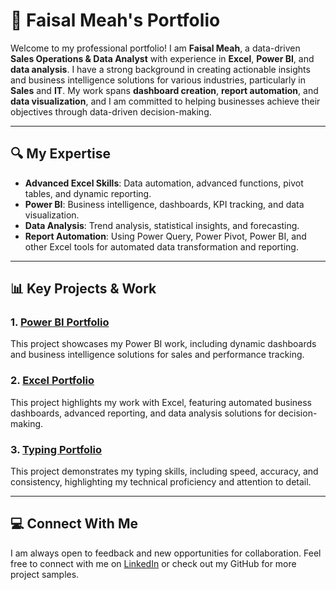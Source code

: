 # 📁 Faisal Meah's Portfolio

Welcome to my professional portfolio! I am **Faisal Meah**, a data-driven **Sales Operations & Data Analyst** with experience in **Excel**, **Power BI**, and **data analysis**. I have a strong background in creating actionable insights and business intelligence solutions for various industries, particularly in **Sales** and **IT**. My work spans **dashboard creation**, **report automation**, and **data visualization**, and I am committed to helping businesses achieve their objectives through data-driven decision-making.

---

## 🔍 My Expertise  
- **Advanced Excel Skills**: Data automation, advanced functions, pivot tables, and dynamic reporting.  
- **Power BI**: Business intelligence, dashboards, KPI tracking, and data visualization.  
- **Data Analysis**: Trend analysis, statistical insights, and forecasting.  
- **Report Automation**: Using Power Query, Power Pivot, Power BI, and other Excel tools for automated data transformation and reporting.

---

## 📊 Key Projects & Work

### 1. **[Power BI Portfolio](https://github.com/Farabi1096/powerbi-dashboards)**  
This project showcases my Power BI work, including dynamic dashboards and business intelligence solutions for sales and performance tracking.

### 2. **[Excel Portfolio](https://github.com/Farabi1096/excel-automated-reports)**  
This project highlights my work with Excel, featuring automated business dashboards, advanced reporting, and data analysis solutions for decision-making.

### 3. **[Typing Portfolio](https://github.com/Farabi1096/typing-tornado)**  
This project demonstrates my typing skills, including speed, accuracy, and consistency, highlighting my technical proficiency and attention to detail.

---

## 💻 Connect With Me  
I am always open to feedback and new opportunities for collaboration. Feel free to connect with me on [LinkedIn](https://www.linkedin.com/in/faisal-meah/) or check out my GitHub for more project samples.
